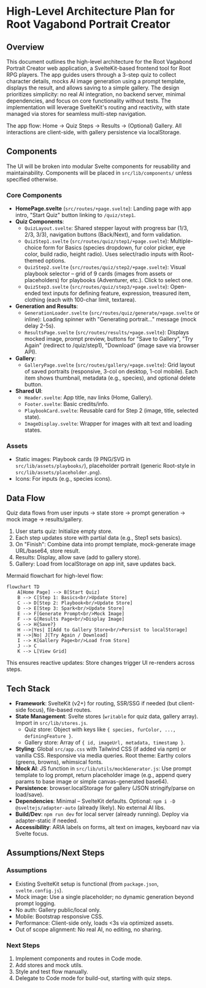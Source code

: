 # High-Level Architecture Plan for Root Vagabond Portrait Creator

## Overview

This document outlines the high-level architecture for the Root Vagabond Portrait Creator web application, a SvelteKit-based frontend tool for Root RPG players. The app guides users through a 3-step quiz to collect character details, mocks AI image generation using a prompt template, displays the result, and allows saving to a simple gallery. The design prioritizes simplicity: no real AI integration, no backend server, minimal dependencies, and focus on core functionality without tests. The implementation will leverage SvelteKit's routing and reactivity, with state managed via stores for seamless multi-step navigation.

The app flow: Home → Quiz Steps → Results → (Optional) Gallery. All interactions are client-side, with gallery persistence via localStorage.

## Components

The UI will be broken into modular Svelte components for reusability and maintainability. Components will be placed in `src/lib/components/` unless specified otherwise.

### Core Components
- **HomePage.svelte** (`src/routes/+page.svelte`): Landing page with app intro, "Start Quiz" button linking to `/quiz/step1`.
- **Quiz Components**:
  - `QuizLayout.svelte`: Shared stepper layout with progress bar (1/3, 2/3, 3/3), navigation buttons (Back/Next), and form validation.
  - `QuizStep1.svelte` (`src/routes/quiz/step1/+page.svelte`): Multiple-choice form for Basics (species dropdown, fur color picker, eye color, build radio, height radio). Uses select/radio inputs with Root-themed options.
  - `QuizStep2.svelte` (`src/routes/quiz/step2/+page.svelte`): Visual playbook selector – grid of 9 cards (images from assets or placeholders) for playbooks (Adventurer, etc.). Click to select one.
  - `QuizStep3.svelte` (`src/routes/quiz/step3/+page.svelte`): Open-ended text inputs for defining feature, expression, treasured item, clothing (each with 100-char limit, textarea).
- **Generation and Results**:
  - `GenerationLoader.svelte` (`src/routes/quiz/generate/+page.svelte` or inline): Loading spinner with "Generating portrait..." message (mock delay 2-5s).
  - `ResultsPage.svelte` (`src/routes/results/+page.svelte`): Displays mocked image, prompt preview, buttons for "Save to Gallery", "Try Again" (redirect to /quiz/step1), "Download" (image save via browser API).
- **Gallery**:
  - `GalleryPage.svelte` (`src/routes/gallery/+page.svelte`): Grid layout of saved portraits (responsive, 3-col on desktop, 1-col mobile). Each item shows thumbnail, metadata (e.g., species), and optional delete button.
- **Shared UI**:
  - `Header.svelte`: App title, nav links (Home, Gallery).
  - `Footer.svelte`: Basic credits/info.
  - `PlaybookCard.svelte`: Reusable card for Step 2 (image, title, selected state).
  - `ImageDisplay.svelte`: Wrapper for images with alt text and loading states.

### Assets
- Static images: Playbook cards (9 PNG/SVG in `src/lib/assets/playbooks/`), placeholder portrait (generic Root-style in `src/lib/assets/placeholder.png`).
- Icons: For inputs (e.g., species icons).

## Data Flow

Quiz data flows from user inputs → state store → prompt generation → mock image → results/gallery.

1. User starts quiz: Initialize empty store.
2. Each step updates store with partial data (e.g., Step1 sets basics).
3. On "Finish": Combine data into prompt template, mock-generate image URL/base64, store result.
4. Results: Display, allow save (add to gallery store).
5. Gallery: Load from localStorage on app init, save updates back.

Mermaid flowchart for high-level flow:

```mermaid
flowchart TD
    A[Home Page] --> B[Start Quiz]
    B --> C[Step 1: Basics<br/>Update Store]
    C --> D[Step 2: Playbook<br/>Update Store]
    D --> E[Step 3: Spark<br/>Update Store]
    E --> F[Generate Prompt<br/>Mock Image]
    F --> G[Results Page<br/>Display Image]
    G --> H{Save?}
    H -->|Yes| I[Add to Gallery Store<br/>Persist to localStorage]
    H -->|No| J[Try Again / Download]
    I --> K[Gallery Page<br/>Load from Store]
    J --> C
    K --> L[View Grid]
```

This ensures reactive updates: Store changes trigger UI re-renders across steps.

## Tech Stack

- **Framework**: SvelteKit (v2+) for routing, SSR/SSG if needed (but client-side focus), file-based routes.
- **State Management**: Svelte stores (`writable` for quiz data, gallery array). Import in `src/lib/stores.js`.
  - Quiz store: Object with keys like `{ species, furColor, ..., definingFeature }`.
  - Gallery store: Array of `{ id, imageUrl, metadata, timestamp }`.
- **Styling**: Global `src/app.css` with Tailwind CSS (if added via npm) or vanilla CSS. Responsive via media queries. Root theme: Earthy colors (greens, browns), whimsical fonts.
- **Mock AI**: JS function in `src/lib/utils/mockGenerator.js`: Use prompt template to log prompt, return placeholder image (e.g., append query params to base image or simple canvas-generated base64).
- **Persistence**: browser.localStorage for gallery (JSON stringify/parse on load/save).
- **Dependencies**: Minimal – SvelteKit defaults. Optional: `npm i -D @sveltejs/adapter-auto` (already likely). No external AI libs.
- **Build/Dev**: `npm run dev` for local server (already running). Deploy via adapter-static if needed.
- **Accessibility**: ARIA labels on forms, alt text on images, keyboard nav via Svelte focus.

## Assumptions/Next Steps

### Assumptions
- Existing SvelteKit setup is functional (from `package.json`, `svelte.config.js`).
- Mock image: Use a single placeholder; no dynamic generation beyond prompt logging.
- No auth: Gallery public/local only.
- Mobile: Bootstrap responsive CSS.
- Performance: Client-side only, loads <3s via optimized assets.
- Out of scope alignment: No real AI, no editing, no sharing.

### Next Steps
1. Implement components and routes in Code mode.
2. Add stores and mock utils.
3. Style and test flow manually.
4. Delegate to Code mode for build-out, starting with quiz steps.